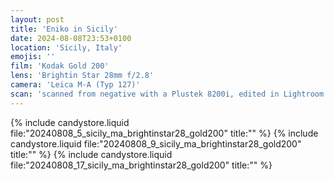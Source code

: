 ```yaml
---
layout: post
title: 'Eniko in Sicily'
date: 2024-08-08T23:53+0100
location: 'Sicily, Italy'
emojis: ''
film: 'Kodak Gold 200'
lens: 'Brightin Star 28mm f/2.8'
camera: 'Leica M-A (Typ 127)'
scan: 'scanned from negative with a Plustek 8200i, edited in Lightroom'
---
```


{% include candystore.liquid file:"20240808_5_sicily_ma_brightinstar28_gold200" title:"" %}
{% include candystore.liquid file:"20240808_9_sicily_ma_brightinstar28_gold200" title:"" %}
{% include candystore.liquid file:"20240808_17_sicily_ma_brightinstar28_gold200" title:"" %}